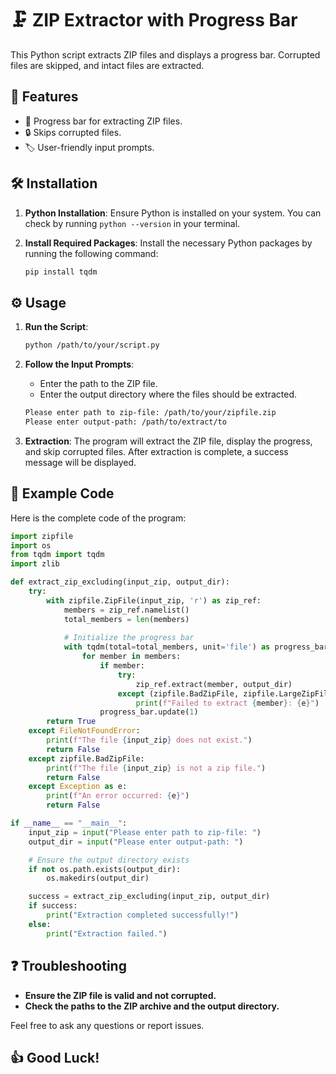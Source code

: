 # 🗜️ ZIP Extractor with Progress Bar

This Python script extracts ZIP files and displays a progress bar. Corrupted files are skipped, and intact files are extracted.

## 📝 Features
- 🚀 Progress bar for extracting ZIP files.
- 🔒 Skips corrupted files.
- 🏷️ User-friendly input prompts.

## 🛠️ Installation

1. **Python Installation**: Ensure Python is installed on your system. You can check by running `python --version` in your terminal.
2. **Install Required Packages**: Install the necessary Python packages by running the following command:

    ```sh
    pip install tqdm
    ```

## ⚙️ Usage
1. **Run the Script**:
    ```sh
    python /path/to/your/script.py
    ```

2. **Follow the Input Prompts**:
    - Enter the path to the ZIP file.
    - Enter the output directory where the files should be extracted.

    ```sh
    Please enter path to zip-file: /path/to/your/zipfile.zip
    Please enter output-path: /path/to/extract/to
    ```

3. **Extraction**: The program will extract the ZIP file, display the progress, and skip corrupted files. After extraction is complete, a success message will be displayed.

## 📜 Example Code

Here is the complete code of the program:

```python
import zipfile
import os
from tqdm import tqdm
import zlib

def extract_zip_excluding(input_zip, output_dir):
    try:
        with zipfile.ZipFile(input_zip, 'r') as zip_ref:
            members = zip_ref.namelist()
            total_members = len(members)
            
            # Initialize the progress bar
            with tqdm(total=total_members, unit='file') as progress_bar:
                for member in members:
                    if member:
                        try:
                            zip_ref.extract(member, output_dir)
                        except (zipfile.BadZipFile, zipfile.LargeZipFile, zlib.error) as e:
                            print(f"Failed to extract {member}: {e}")
                    progress_bar.update(1)
        return True
    except FileNotFoundError:
        print(f"The file {input_zip} does not exist.")
        return False
    except zipfile.BadZipFile:
        print(f"The file {input_zip} is not a zip file.")
        return False
    except Exception as e:
        print(f"An error occurred: {e}")
        return False

if __name__ == "__main__":
    input_zip = input("Please enter path to zip-file: ")
    output_dir = input("Please enter output-path: ")

    # Ensure the output directory exists
    if not os.path.exists(output_dir):
        os.makedirs(output_dir)

    success = extract_zip_excluding(input_zip, output_dir)
    if success:
        print("Extraction completed successfully!")
    else:
        print("Extraction failed.")
```

## ❓ Troubleshooting
- **Ensure the ZIP file is valid and not corrupted.**
- **Check the paths to the ZIP archive and the output directory.**

Feel free to ask any questions or report issues.

## 👍 Good Luck!
